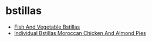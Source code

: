 # bstillas

 * [Fish And Vegetable Bstillas](index/f/fish-and-vegetable-bstillas-242143.json)
 * [Individual Bstillas Moroccan Chicken And Almond Pies](index/i/individual-bstillas-moroccan-chicken-and-almond-pies-12483.json)
